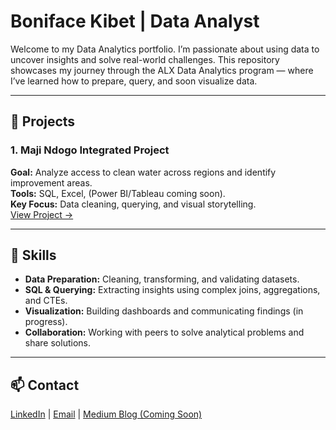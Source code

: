 # Boniface Kibet | Data Analyst

Welcome to my Data Analytics portfolio. I’m passionate about using data to uncover insights and solve real-world challenges. 
This repository showcases my journey through the ALX Data Analytics program — where I’ve learned how to prepare, query, and soon visualize data.

---

## 🧭 Projects

### 1. Maji Ndogo Integrated Project
**Goal:** Analyze access to clean water across regions and identify improvement areas.  
**Tools:** SQL, Excel, (Power BI/Tableau coming soon).  
**Key Focus:** Data cleaning, querying, and visual storytelling.  
[View Project →](./Maji_Ndogo_Project/README.md)

---

## 🧠 Skills
- **Data Preparation:** Cleaning, transforming, and validating datasets.  
- **SQL & Querying:** Extracting insights using complex joins, aggregations, and CTEs.  
- **Visualization:** Building dashboards and communicating findings (in progress).  
- **Collaboration:** Working with peers to solve analytical problems and share solutions.

---

## 📫 Contact
[LinkedIn](your-linkedin-url) | [Email](mailto:your-email) | [Medium Blog (Coming Soon)]()
